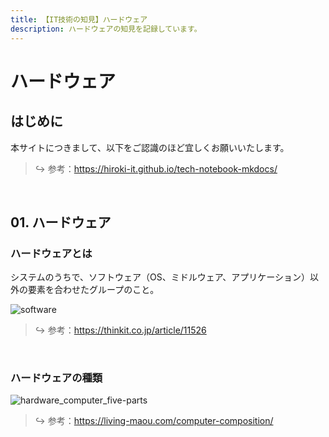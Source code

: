 ```yaml
---
title: 【IT技術の知見】ハードウェア
description: ハードウェアの知見を記録しています。
---
```


# ハードウェア

## はじめに

本サイトにつきまして、以下をご認識のほど宜しくお願いいたします。



> ↪️ 参考：https://hiroki-it.github.io/tech-notebook-mkdocs/

<br>

## 01. ハードウェア

### ハードウェアとは

システムのうちで、ソフトウェア（OS、ミドルウェア、アプリケーション）以外の要素を合わせたグループのこと。

![software](https://raw.githubusercontent.com/hiroki-it/tech-notebook/master/images/software.png)


> ↪️ 参考：https://thinkit.co.jp/article/11526


<br>

### ハードウェアの種類

![hardware_computer_five-parts](https://raw.githubusercontent.com/hiroki-it/tech-notebook/master/images/hardware_computer_five-parts.png)


> ↪️ 参考：https://living-maou.com/computer-composition/


<br>



